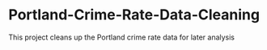 # Portland-Crime-Rate-Data-Cleaning
This project cleans up the Portland crime rate data for later analysis
